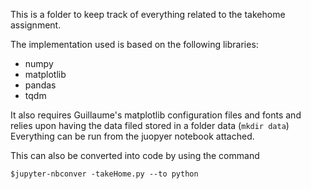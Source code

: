This is a folder to keep track of everything related to the takehome assignment.

The implementation used is based on the following libraries:
- numpy
- matplotlib
- pandas
- tqdm 

It also requires Guillaume's matplotlib configuration files and fonts and relies upon having the data filed stored in a folder data (`mkdir data`)
Everything can be run from the juopyer notebook attached. 

This can also be converted into code by using the command 

`$jupyter-nbconver -takeHome.py --to python`
